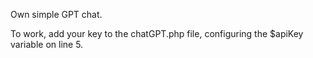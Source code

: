 Own simple GPT chat.

To work, add your key to the chatGPT.php file, configuring the $apiKey variable on line 5.
